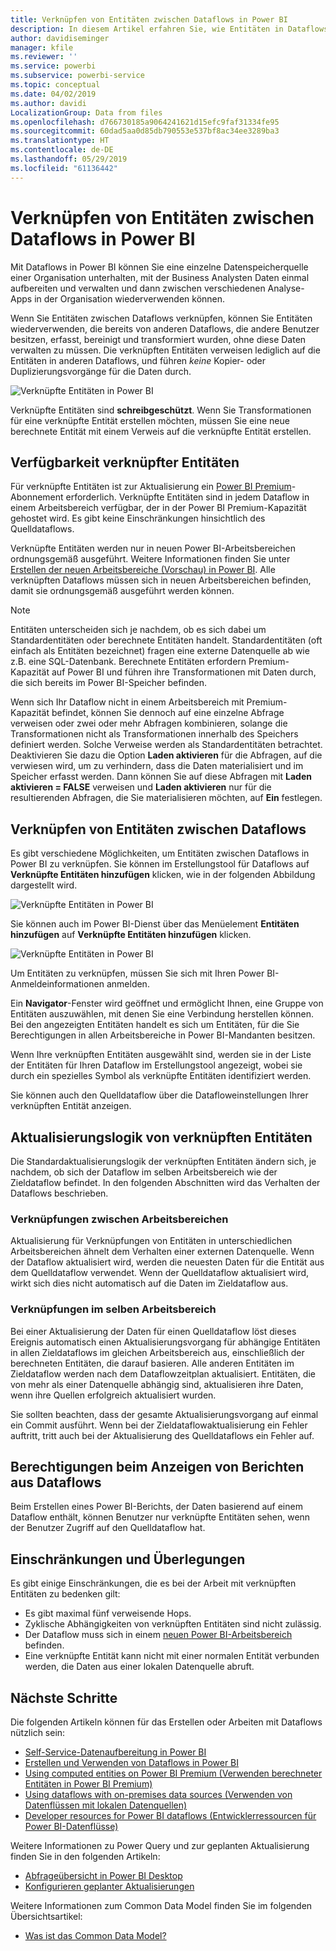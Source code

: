 ```yaml
---
title: Verknüpfen von Entitäten zwischen Dataflows in Power BI
description: In diesem Artikel erfahren Sie, wie Entitäten in Dataflows in Power BI verknüpft werden.
author: davidiseminger
manager: kfile
ms.reviewer: ''
ms.service: powerbi
ms.subservice: powerbi-service
ms.topic: conceptual
ms.date: 04/02/2019
ms.author: davidi
LocalizationGroup: Data from files
ms.openlocfilehash: d766730185a9064241621d15efc9faf31334fe95
ms.sourcegitcommit: 60dad5aa0d85db790553e537bf8ac34ee3289ba3
ms.translationtype: HT
ms.contentlocale: de-DE
ms.lasthandoff: 05/29/2019
ms.locfileid: "61136442"
---
```

# <a name="link-entities-between-dataflows-in-power-bi"></a>Verknüpfen von Entitäten zwischen Dataflows in Power BI

Mit Dataflows in Power BI können Sie eine einzelne Datenspeicherquelle einer Organisation unterhalten, mit der Business Analysten Daten einmal aufbereiten und verwalten und dann zwischen verschiedenen Analyse-Apps in der Organisation wiederverwenden können. 

Wenn Sie Entitäten zwischen Dataflows verknüpfen, können Sie Entitäten wiederverwenden, die bereits von anderen Dataflows, die andere Benutzer besitzen, erfasst, bereinigt und transformiert wurden, ohne diese Daten verwalten zu müssen. Die verknüpften Entitäten verweisen lediglich auf die Entitäten in anderen Dataflows, und führen *keine* Kopier- oder Duplizierungsvorgänge für die Daten durch.

![Verknüpfte Entitäten in Power BI](media/service-dataflows-linked-entities/linked-entities_00.png)

Verknüpfte Entitäten sind **schreibgeschützt**. Wenn Sie Transformationen für eine verknüpfte Entität erstellen möchten, müssen Sie eine neue berechnete Entität mit einem Verweis auf die verknüpfte Entität erstellen.

## <a name="linked-entity-availability"></a>Verfügbarkeit verknüpfter Entitäten

Für verknüpfte Entitäten ist zur Aktualisierung ein [Power BI Premium](service-premium-what-is.md)-Abonnement erforderlich. Verknüpfte Entitäten sind in jedem Dataflow in einem Arbeitsbereich verfügbar, der in der Power BI Premium-Kapazität gehostet wird. Es gibt keine Einschränkungen hinsichtlich des Quelldataflows.

Verknüpfte Entitäten werden nur in neuen Power BI-Arbeitsbereichen ordnungsgemäß ausgeführt. Weitere Informationen finden Sie unter [Erstellen der neuen Arbeitsbereiche (Vorschau) in Power BI](service-create-the-new-workspaces.md). Alle verknüpften Dataflows müssen sich in neuen Arbeitsbereichen befinden, damit sie ordnungsgemäß ausgeführt werden können.

> [!NOTE]
> Entitäten unterscheiden sich je nachdem, ob es sich dabei um Standardentitäten oder berechnete Entitäten handelt. Standardentitäten (oft einfach als Entitäten bezeichnet) fragen eine externe Datenquelle ab wie z.B. eine SQL-Datenbank. Berechnete Entitäten erfordern Premium-Kapazität auf Power BI und führen ihre Transformationen mit Daten durch, die sich bereits im Power BI-Speicher befinden. 
>
>Wenn sich Ihr Dataflow nicht in einem Arbeitsbereich mit Premium-Kapazität befindet, können Sie dennoch auf eine einzelne Abfrage verweisen oder zwei oder mehr Abfragen kombinieren, solange die Transformationen nicht als Transformationen innerhalb des Speichers definiert werden. Solche Verweise werden als Standardentitäten betrachtet. Deaktivieren Sie dazu die Option **Laden aktivieren** für die Abfragen, auf die verwiesen wird, um zu verhindern, dass die Daten materialisiert und im Speicher erfasst werden. Dann können Sie auf diese Abfragen mit **Laden aktivieren = FALSE** verweisen und **Laden aktivieren** nur für die resultierenden Abfragen, die Sie materialisieren möchten, auf **Ein** festlegen.


## <a name="how-to-link-entities-between-dataflows"></a>Verknüpfen von Entitäten zwischen Dataflows

Es gibt verschiedene Möglichkeiten, um Entitäten zwischen Dataflows in Power BI zu verknüpfen. Sie können im Erstellungstool für Dataflows auf **Verknüpfte Entitäten hinzufügen** klicken, wie in der folgenden Abbildung dargestellt wird. 

![Verknüpfte Entitäten in Power BI](media/service-dataflows-linked-entities/linked-entities_00.png)

Sie können auch im Power BI-Dienst über das Menüelement **Entitäten hinzufügen** auf **Verknüpfte Entitäten hinzufügen** klicken.

![Verknüpfte Entitäten in Power BI](media/service-dataflows-linked-entities/linked-entities_01.png)

Um Entitäten zu verknüpfen, müssen Sie sich mit Ihren Power BI-Anmeldeinformationen anmelden.

Ein **Navigator**-Fenster wird geöffnet und ermöglicht Ihnen, eine Gruppe von Entitäten auszuwählen, mit denen Sie eine Verbindung herstellen können. Bei den angezeigten Entitäten handelt es sich um Entitäten, für die Sie Berechtigungen in allen Arbeitsbereiche in Power BI-Mandanten besitzen. 

Wenn Ihre verknüpften Entitäten ausgewählt sind, werden sie in der Liste der Entitäten für Ihren Dataflow im Erstellungstool angezeigt, wobei sie durch ein spezielles Symbol als verknüpfte Entitäten identifiziert werden.

Sie können auch den Quelldataflow über die Datafloweinstellungen Ihrer verknüpften Entität anzeigen.

## <a name="refresh-logic-of-linked-entities"></a>Aktualisierungslogik von verknüpften Entitäten
Die Standardaktualisierungslogik der verknüpften Entitäten ändern sich, je nachdem, ob sich der Dataflow im selben Arbeitsbereich wie der Zieldataflow befindet. In den folgenden Abschnitten wird das Verhalten der Dataflows beschrieben.

### <a name="links-between-workspaces"></a>Verknüpfungen zwischen Arbeitsbereichen

Aktualisierung für Verknüpfungen von Entitäten in unterschiedlichen Arbeitsbereichen ähnelt dem Verhalten einer externen Datenquelle. Wenn der Dataflow aktualisiert wird, werden die neuesten Daten für die Entität aus dem Quelldataflow verwendet. Wenn der Quelldataflow aktualisiert wird, wirkt sich dies nicht automatisch auf die Daten im Zieldataflow aus.

### <a name="links-in-the-same-workspace"></a>Verknüpfungen im selben Arbeitsbereich

Bei einer Aktualisierung der Daten für einen Quelldataflow löst dieses Ereignis automatisch einen Aktualisierungsvorgang für abhängige Entitäten in allen Zieldataflows im gleichen Arbeitsbereich aus, einschließlich der berechneten Entitäten, die darauf basieren. Alle anderen Entitäten im Zieldataflow werden nach dem Dataflowzeitplan aktualisiert. Entitäten, die von mehr als einer Datenquelle abhängig sind, aktualisieren ihre Daten, wenn ihre Quellen erfolgreich aktualisiert wurden.

Sie sollten beachten, dass der gesamte Aktualisierungsvorgang auf einmal ein Commit ausführt. Wenn bei der Zieldataflowaktualisierung ein Fehler auftritt, tritt auch bei der Aktualisierung des Quelldataflows ein Fehler auf.

## <a name="permissions-when-viewing-reports-from-dataflows"></a>Berechtigungen beim Anzeigen von Berichten aus Dataflows

Beim Erstellen eines Power BI-Berichts, der Daten basierend auf einem Dataflow enthält, können Benutzer nur verknüpfte Entitäten sehen, wenn der Benutzer Zugriff auf den Quelldataflow hat.

## <a name="limitations-and-considerations"></a>Einschränkungen und Überlegungen

Es gibt einige Einschränkungen, die es bei der Arbeit mit verknüpften Entitäten zu bedenken gilt:

* Es gibt maximal fünf verweisende Hops.
* Zyklische Abhängigkeiten von verknüpften Entitäten sind nicht zulässig.
* Der Dataflow muss sich in einem [neuen Power BI-Arbeitsbereich](service-create-the-new-workspaces.md) befinden.
* Eine verknüpfte Entität kann nicht mit einer normalen Entität verbunden werden, die Daten aus einer lokalen Datenquelle abruft.


## <a name="next-steps"></a>Nächste Schritte

Die folgenden Artikeln können für das Erstellen oder Arbeiten mit Dataflows nützlich sein: 

* [Self-Service-Datenaufbereitung in Power BI](service-dataflows-overview.md)
* [Erstellen und Verwenden von Dataflows in Power BI](service-dataflows-create-use.md)
* [Using computed entities on Power BI Premium (Verwenden berechneter Entitäten in Power BI Premium)](service-dataflows-computed-entities-premium.md)
* [Using dataflows with on-premises data sources (Verwenden von Datenflüssen mit lokalen Datenquellen)](service-dataflows-on-premises-gateways.md)
* [Developer resources for Power BI dataflows (Entwicklerressourcen für Power BI-Datenflüsse)](service-dataflows-developer-resources.md)

Weitere Informationen zu Power Query und zur geplanten Aktualisierung finden Sie in den folgenden Artikeln:
* [Abfrageübersicht in Power BI Desktop](desktop-query-overview.md)
* [Konfigurieren geplanter Aktualisierungen](refresh-scheduled-refresh.md)

Weitere Informationen zum Common Data Model finden Sie im folgenden Übersichtsartikel:
* [Was ist das Common Data Model?](https://docs.microsoft.com/powerapps/common-data-model/overview)

